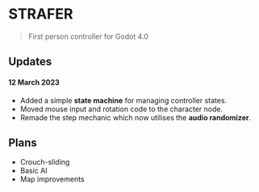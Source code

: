 # STRAFER

> First person controller for Godot 4.0

## Updates
#### 12 March 2023

- Added a simple **state machine** for managing controller states.
- Moved mouse input and rotation code to the character node.
- Remade the step mechanic which now utilises the **audio randomizer**.

## Plans
- Crouch-sliding
- Basic AI
- Map improvements